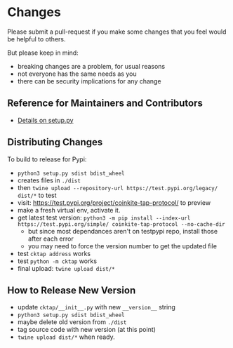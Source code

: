 # Changes

Please submit a pull-request if you make some changes that you feel would be helpful to others.

But please keep in mind:

- breaking changes are a problem, for usual reasons
- not everyone has the same needs as you
- there can be security implications for any change

## Reference for Maintainers and Contributors

- [Details on setup.py](https://packaging.python.org/tutorials/packaging-projects/)

## Distributing Changes

To build to release for Pypi:

- `python3 setup.py sdist bdist_wheel`
- creates files in `./dist`
- then `twine upload --repository-url https://test.pypi.org/legacy/ dist/*` to test
- visit: <https://test.pypi.org/project/coinkite-tap-protocol/> to preview
- make a fresh virtual env, activate it.
- get latest test version: 
  `python3 -m pip install --index-url https://test.pypi.org/simple/ coinkite-tap-protocol --no-cache-dir`
    - but since most dependances aren't on testpypi repo, install those after each error
    - you may need to force the version number to get the updated file
- test `cktap address` works
- test `python -m cktap` works
- final upload: `twine upload dist/*`

## How to Release New Version

- update `cktap/__init__.py` with new `__version__` string
- `python3 setup.py sdist bdist_wheel`
- maybe delete old version from `./dist`
- tag source code with new version (at this point)
- `twine upload dist/*` when ready.

